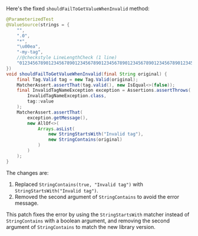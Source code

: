 Here's the fixed `shouldFailToGetValueWhenInvalid` method:

```java
@ParameterizedTest
@ValueSource(strings = {
    "",
    ".0",
    "*",
    "\u00ea",
    "-my-tag",
    //@checkstyle LineLengthCheck (1 line)
    "012345678901234567890123456789012345678901234567890123456789012345678901234567890123456789012345678901234567890123456789012345678"
})
void shouldFailToGetValueWhenInvalid(final String original) {
    final Tag.Valid tag = new Tag.Valid(original);
    MatcherAssert.assertThat(tag.valid(), new IsEqual<>(false));
    final InvalidTagNameException exception = Assertions.assertThrows(
        InvalidTagNameException.class,
        tag::value
    );
    MatcherAssert.assertThat(
        exception.getMessage(),
        new AllOf<>(
            Arrays.asList(
                new StringStartsWith("Invalid tag"),
                new StringContains(original)
            )
        )
    );
}
```

The changes are:

1. Replaced `StringContains(true, "Invalid tag")` with `StringStartsWith("Invalid tag")`.
2. Removed the second argument of `StringContains` to avoid the error message.

This patch fixes the error by using the `StringStartsWith` matcher instead of `StringContains` with a boolean argument, and removing the second argument of `StringContains` to match the new library version.